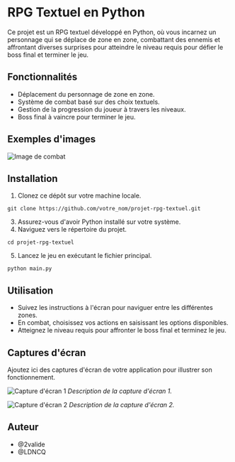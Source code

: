 # RPG Textuel en Python

Ce projet est un RPG textuel développé en Python, où vous incarnez un personnage qui se déplace de zone en zone, combattant des ennemis et affrontant diverses surprises pour atteindre le niveau requis pour défier le boss final et terminer le jeu.

## Fonctionnalités

- Déplacement du personnage de zone en zone.
- Système de combat basé sur des choix textuels.
- Gestion de la progression du joueur à travers les niveaux.
- Boss final à vaincre pour terminer le jeu.

## Exemples d'images

![Image de combat](images/combat.png)

## Installation

1. Clonez ce dépôt sur votre machine locale.
  ```
git clone https://github.com/votre_nom/projet-rpg-textuel.git
  ```
3. Assurez-vous d'avoir Python installé sur votre système.
4. Naviguez vers le répertoire du projet.
  ```
cd projet-rpg-textuel
  ```
5. Lancez le jeu en exécutant le fichier principal.
  ```
python main.py
  ```

## Utilisation

- Suivez les instructions à l'écran pour naviguer entre les différentes zones.
- En combat, choisissez vos actions en saisissant les options disponibles.
- Atteignez le niveau requis pour affronter le boss final et terminez le jeu.

## Captures d'écran

Ajoutez ici des captures d'écran de votre application pour illustrer son fonctionnement.

![Capture d'écran 1](chemin/vers/capture1.png)
*Description de la capture d'écran 1.*

![Capture d'écran 2](chemin/vers/capture2.png)
*Description de la capture d'écran 2.*

## Auteur
  
- @2valide
- @LDNCQ


